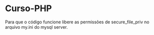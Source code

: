 # Curso-PHP
 Para que o código funcione libere as permissões de secure_file_priv no arquivo my.ini do mysql server.
